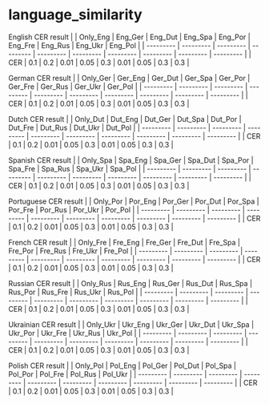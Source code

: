# language_similarity

English CER result
| | Only_Eng | Eng_Ger | Eng_Dut | Eng_Spa | Eng_Por | Eng_Fre | Eng_Rus | Eng_Ukr | Eng_Pol |
| --------- | --------- | --------- | --------- | --------- | --------- | --------- | --------- | --------- | --------- |
| CER | 0.1 | 0.2 | 0.01 | 0.05 | 0.3 | 0.01 | 0.05 | 0.3 | 0.3 |

German CER result
| | Only_Ger | Ger_Eng | Ger_Dut | Ger_Spa | Ger_Por | Ger_Fre | Ger_Rus | Ger_Ukr | Ger_Pol |
| --------- | --------- | --------- | --------- | --------- | --------- | --------- | --------- | --------- | --------- |
| CER | 0.1 | 0.2 | 0.01 | 0.05 | 0.3 | 0.01 | 0.05 | 0.3 | 0.3 |

Dutch CER result
| | Only_Dut | Dut_Eng | Dut_Ger | Dut_Spa | Dut_Por | Dut_Fre | Dut_Rus | Dut_Ukr | Dut_Pol |
| --------- | --------- | --------- | --------- | --------- | --------- | --------- | --------- | --------- | --------- |
| CER | 0.1 | 0.2 | 0.01 | 0.05 | 0.3 | 0.01 | 0.05 | 0.3 | 0.3 |

Spanish CER result
| | Only_Spa | Spa_Eng | Spa_Ger | Spa_Dut | Spa_Por | Spa_Fre | Spa_Rus | Spa_Ukr | Spa_Pol |
| --------- | --------- | --------- | --------- | --------- | --------- | --------- | --------- | --------- | --------- |
| CER | 0.1 | 0.2 | 0.01 | 0.05 | 0.3 | 0.01 | 0.05 | 0.3 | 0.3 |

Portuguese CER result
| | Only_Por | Por_Eng | Por_Ger | Por_Dut | Por_Spa | Por_Fre | Por_Rus | Por_Ukr | Por_Pol |
| --------- | --------- | --------- | --------- | --------- | --------- | --------- | --------- | --------- | --------- |
| CER | 0.1 | 0.2 | 0.01 | 0.05 | 0.3 | 0.01 | 0.05 | 0.3 | 0.3 |

French CER result
| | Only_Fre | Fre_Eng | Fre_Ger | Fre_Dut | Fre_Spa | Fre_Por | Fre_Rus | Fre_Ukr | Fre_Pol |
| --------- | --------- | --------- | --------- | --------- | --------- | --------- | --------- | --------- | --------- |
| CER | 0.1 | 0.2 | 0.01 | 0.05 | 0.3 | 0.01 | 0.05 | 0.3 | 0.3 |

Russian CER result
| | Only_Rus | Rus_Eng | Rus_Ger | Rus_Dut | Rus_Spa | Rus_Por | Rus_Fre | Rus_Ukr | Rus_Pol |
| --------- | --------- | --------- | --------- | --------- | --------- | --------- | --------- | --------- | --------- |
| CER | 0.1 | 0.2 | 0.01 | 0.05 | 0.3 | 0.01 | 0.05 | 0.3 | 0.3 |

Ukrainian CER result
| | Only_Ukr | Ukr_Eng | Ukr_Ger | Ukr_Dut | Ukr_Spa | Ukr_Por | Ukr_Fre | Ukr_Rus | Ukr_Pol |
| --------- | --------- | --------- | --------- | --------- | --------- | --------- | --------- | --------- | --------- |
| CER | 0.1 | 0.2 | 0.01 | 0.05 | 0.3 | 0.01 | 0.05 | 0.3 | 0.3 |

Polish CER result
| | Only_Pol | Pol_Eng | Pol_Ger | Pol_Dut | Pol_Spa | Pol_Por | Pol_Fre | Pol_Rus | Pol_Ukr |
| --------- | --------- | --------- | --------- | --------- | --------- | --------- | --------- | --------- | --------- |
| CER | 0.1 | 0.2 | 0.01 | 0.05 | 0.3 | 0.01 | 0.05 | 0.3 | 0.3 |